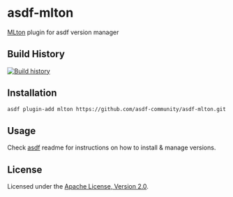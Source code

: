 # asdf-mlton

[MLton](http://mlton.org) plugin for asdf version manager

## Build History

[![Build history](https://buildstats.info/github/chart/asdf-community/asdf-mlton?branch=master)](https://github.com/asdf-community/asdf-mlton/actions)

## Installation

```bash
asdf plugin-add mlton https://github.com/asdf-community/asdf-mlton.git
```

## Usage

Check [asdf](https://github.com/asdf-vm/asdf) readme for instructions on how to
install & manage versions.

## License

Licensed under the
[Apache License, Version 2.0](https://www.apache.org/licenses/LICENSE-2.0).
